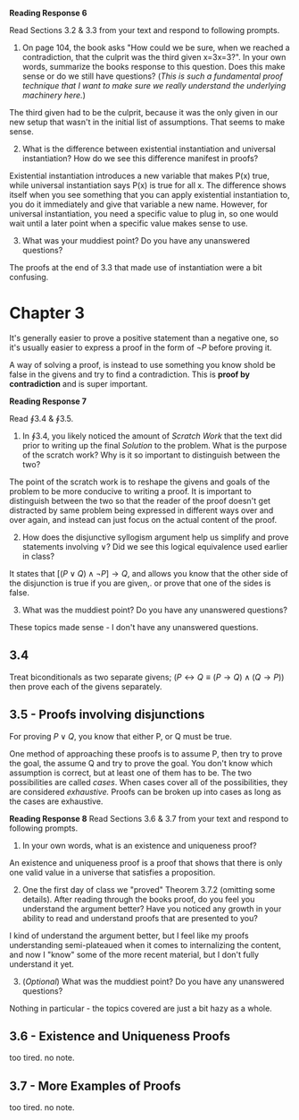 **Reading Response 6**

Read Sections 3.2 & 3.3 from your text and respond to following prompts.

1.  On page 104, the book asks "How could we be sure, when we reached a contradiction, that the culprit was the third given x=3x=3?". In your own words, summarize the books response to this question. Does this make sense or do we still have questions? (_This is such a fundamental proof technique that I want to make sure we really understand the underlying machinery here._)  



The third given had to be the culprit, because it was the only given in our new setup that wasn't in the initial list of assumptions. That seems to make sense.

2.  What is the difference between existential instantiation and universal instantiation? How do we see this difference manifest in proofs?  

Existential instantiation introduces a new variable that makes P(x) true, while universal instantiation says P(x) is true for all x.  The difference shows itself when you see something that you can apply existential instantiation to, you do it immediately and give that variable a new name. However, for universal instantiation, you need a specific value to plug in, so one would wait until a later point when a specific value makes sense to use.
   
3.  What was your muddiest point? Do you have any unanswered questions?

The proofs at the end of 3.3 that made use of instantiation were a bit confusing.


# Chapter 3

It's generally easier to prove a positive statement than a negative one, so it's usually easier to express a proof in the form of $\neg P$ before proving it.

A way of solving a proof, is instead to use something you know shold be false in the givens and try to find a contradiction. This is **proof by contradiction** and is super important.


**Reading Response 7**

 Read $\oint 3.4$ \& $\oint 3.5$.

1.  In $\oint 3.4$, you likely noticed the amount of *Scratch Work* that the text did prior to writing up the final *Solution* to the problem. What is the purpose of the scratch work? Why is it so important to distinguish between the two?

The point of the scratch work is to reshape the givens and goals of the problem to be more  conducive to writing a proof. It is important to distinguish between the two so that the reader of the proof doesn't get distracted by same problem being expressed in different ways over and over again, and instead can just focus on the actual content of the proof.

2.  How does the disjunctive syllogism argument help us simplify and prove statements involving $\lor$? Did we see this logical equivalence used earlier in class?

It states that $[(P\lor Q)\land \neg P] \to Q$, and allows you know that the other side of the disjunction is true if you are given,. or prove that one of the sides is false.

3.  What was the muddiest point? Do you have any unanswered questions? 

These topics made sense - I don't have any unanswered questions.

## 3.4

Treat biconditionals as two separate givens; $(P \leftrightarrow Q \equiv (P \to Q)\land(Q \to P))$  then prove each of the givens separately.

## 3.5 - Proofs involving disjunctions
For proving $P \lor Q$,  you know that either P, or Q must be true.

One method of approaching these proofs is to assume P, then try to prove the goal, the assume Q and try to prove the goal. You don't know which assumption is correct, but at least one of them has to be. The two possibilities are called *cases*. When cases cover all of the possibilities, they are considered *exhaustive.*  Proofs can be broken up into cases as long as the cases are exhaustive. 



**Reading Response 8**
Read Sections 3.6 & 3.7 from your text and respond to following prompts.


1.  In your own words, what is an existence and uniqueness proof?

An existence and uniqueness proof is a proof that shows that there is only one valid value in a universe that satisfies a proposition.

2.  One the first day of class we "proved" Theorem 3.7.2 (omitting some details). After reading through the books proof, do you feel you understand the argument better? Have you noticed any growth in your ability to read and understand proofs that are presented to you?

I kind of understand the argument better, but I feel like my proofs understanding semi-plateaued when it comes to internalizing the content, and now I "know" some of the more recent material, but I don't fully understand it yet. 

3.  (_Optional_) What was the muddiest point? Do you have any unanswered questions?

Nothing in particular  - the topics covered are just a bit hazy as a whole.

## 3.6 - Existence and Uniqueness Proofs
too tired. no note.


## 3.7 - More Examples of Proofs
too tired. no note.



